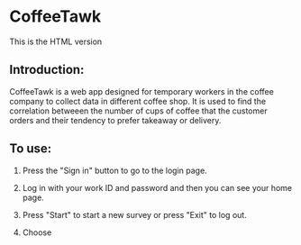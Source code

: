# CoffeeTawk

This is the HTML version

## Introduction:
CoffeeTawk is a web app designed for temporary workers in the coffee company to collect data in different coffee shop. It is used to find the correlation betweeen the number of cups of coffee that the customer orders and their tendency to prefer takeaway or delivery.

## To use: 

1. Press the "Sign in" button to go to the login page.

2. Log in with your work ID and password and then you can see your home page.

3. Press "Start" to start a new survey or press "Exit" to log out.

4. Choose
